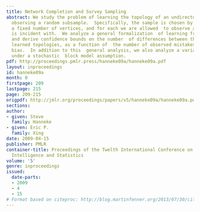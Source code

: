 ```yaml
---
title: Network Completion and Survey Sampling
abstract: We study the problem of learning the topology of an undirected network  by
  observing a random subsample.  Specifically, the sample is chosen by  randomly selecting
  a fixed number of vertices, and for each we are allowed  to observe all edges it
  is incident with.  We analyze a general formalization  of learning from such samples,
  and derive confidence bounds on the number  of differences between the true and
  learned topologies, as a function of  the number of observed mistakes and the algorithm’s
  bias.  In addition to this  general analysis, we also analyze a variant of the problem
  under a stochastic  block model assumption.
pdf: http://proceedings.pmlr.press/hanneke09a/hanneke09a.pdf
layout: inproceedings
id: hanneke09a
month: 0
firstpage: 209
lastpage: 215
page: 209-215
origpdf: http://jmlr.org/proceedings/papers/v5/hanneke09a/hanneke09a.pdf
sections: 
author:
- given: Steve
  family: Hanneke
- given: Eric P.
  family: Xing
date: 2009-04-15
publisher: PMLR
container-title: Proceedings of the Twelth International Conference on Artificial
  Intelligence and Statistics
volume: '5'
genre: inproceedings
issued:
  date-parts:
  - 2009
  - 4
  - 15
# Format based on citeproc: http://blog.martinfenner.org/2013/07/30/citeproc-yaml-for-bibliographies/
---
```

